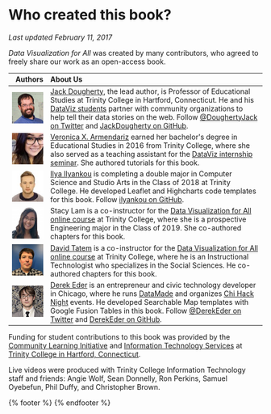 # Who created this book?
*Last updated February 11, 2017*

*Data Visualization for All* was created by many contributors, who agreed to freely share our work as an open-access book.

| Authors | About Us |
| ---: | :--- |
| ![](DoughertyJack-96.jpg) | [Jack Dougherty](http://bit.ly/jackdougherty), the lead author, is Professor of Educational Studies at Trinity College in Hartford, Connecticut. He and his [DataViz students](http://commons.trincoll.edu/dataviz) partner with community organizations to help tell their data stories on the web. Follow [@DoughertyJack on Twitter](https://twitter.com/doughertyjack) and [JackDougherty on GitHub](https://github/com/jackdougherty).|
| ![](ArmendarizVeronica-96.jpg) | [Veronica X. Armendariz](https://www.linkedin.com/in/veronica-armendariz-4b814899) earned her bachelor's degree in Educational Studies in 2016 from Trinity College, where she also served as a teaching assistant for the [DataViz internship seminar](http://commons.trincoll.edu/dataviz). She authored tutorials for this book. |
| ![](IlyankouIlya-96.jpg) | [Ilya Ilyankou](https://www.linkedin.com/in/ilya-ilyankou-a64675ab) is completing a double major in Computer Science and Studio Arts in the Class of 2018 at Trinity College. He developed Leaflet and Highcharts code templates for this book. Follow [ilyankou on GitHub](https://github.com/ilyankou). |
| ![](LamStacy-96.jpg) | Stacy Lam is a co-instructor for the [Data Visualization for All online course](http://www.datavizforall.org/enroll) at Trinity College, where she is a prospective Engineering major in the Class of 2019. She co-authored chapters for this book.|
| ![](TatemDavid-96.jpg) | [David Tatem](http://www.trincoll.edu/LITC/its/about/Pages/Learn.aspx) is a co-instructor for the [Data Visualization for All online course](http://www.datavizforall.org/enroll) at Trinity College, where he is an Instructional Technologist who specializes in the Social Sciences. He co-authored chapters for this book.|
| ![](EderDerek-96.jpg) | [Derek Eder](http://derekeder.com) is an entrepreneur and civic technology developer in Chicago, where he runs [DataMade](http://datamade.us) and organizes [Chi Hack Night](http://chihacknight.org) events. He developed Searchable Map templates with Google Fusion Tables in this book. Follow [@DerekEder on Twitter](https://twitter.com/derekeder) and [DerekEder on GitHub](https://github.com/derekeder). |

Funding for student contributions to this book was provided by the [Community Learning Initiative](http://www.trincoll.edu/urbanglobal/cugs/students/cli/Pages/default.aspx) and [Information Technology Services](http://www.trincoll.edu/LITC/its/Pages/default.aspx) at [Trinity College in Hartford, Connecticut](http://www.trincoll.edu).

Live videos were produced with Trinity College Information Technology staff and friends: Angie Wolf, Sean Donnelly, Ron Perkins, Samuel Oyebefun, Phil Duffy, and Christopher Brown.

{% footer %}
{% endfooter %}
